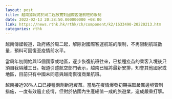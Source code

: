 ```yaml
---
layout: post
title: 越南據報將於周二起放寬對國際客運航班的限制
date: 2022-02-13 20:38:50.000000000 +08:00
link: https://news.rthk.hk/rthk/ch/component/k2/1633490-20220213.htm
categories: rthk
---
```


越南傳媒報道，政府將於周二起，解除對國際客運航班的限制，不再限制航班數量，預料可回復至疫情前水平。

當局年初開始與15個國家或地區，逐步恢復航班往來，已接種疫苗的乘客入境後只須自我隔離三日。報道引述航空部門表示，越南已經將最新安排，知會其他國家或地區，目前只有中國未同意與越南恢復商業航班。

越南接近98%人口已接種兩劑新冠疫苗。當局在疫情爆發初期採取嚴厲邊境管制措施，一度有效遏止疫情，但對於佔國內生產總值一成的旅遊業，造成嚴重打撃。
